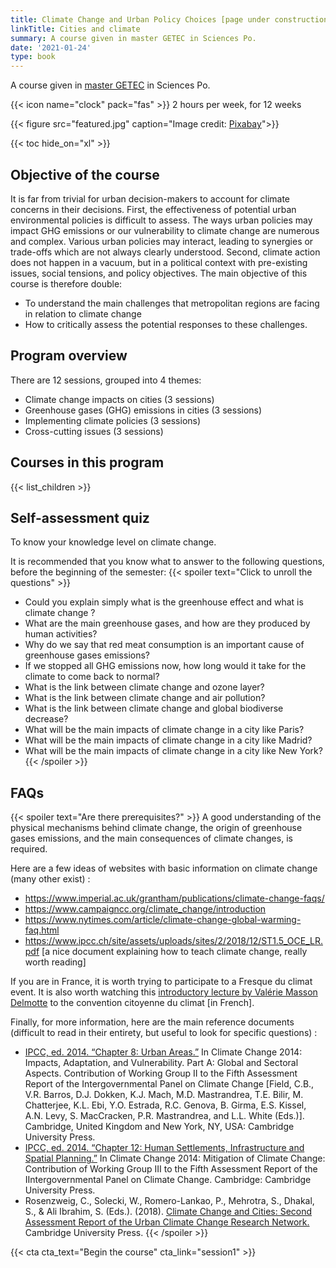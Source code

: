 ```yaml
---
title: Climate Change and Urban Policy Choices [page under construction]
linkTitle: Cities and climate
summary: A course given in master GETEC in Sciences Po.
date: '2021-01-24'
type: book
---
```



A course given in [master GETEC](https://www.sciencespo.fr/ecole-urbaine/fr/governing-ecological-transitions-european-cities.html) in Sciences Po.

{{< icon name="clock" pack="fas" >}} 2 hours per week, for 12 weeks

{{< figure src="featured.jpg" caption="Image credit: [Pixabay](https://pixabay.com/fr/photos/l-architecture-immeubles-voitures-1837176/)">}}

{{< toc hide_on="xl" >}}



## Objective of the course

It is far from trivial for urban decision-makers to account for climate concerns in their decisions. First, the effectiveness of potential urban environmental policies is difficult to assess. The ways urban policies may impact GHG emissions or our vulnerability to climate change are numerous and complex. Various urban policies may interact, leading to synergies or trade-offs which are not always clearly understood. Second, climate action does not happen in a vacuum, but in a political context with pre-existing issues, social tensions, and policy objectives. The main objective of this course is therefore double: 
- To understand the main challenges that metropolitan regions are facing in relation to climate change
- How to critically assess the potential responses to these challenges. 


## Program overview

There are 12 sessions, grouped into 4 themes:
-	Climate change impacts on cities (3 sessions)
-	Greenhouse gases (GHG) emissions in cities (3 sessions)
-	Implementing climate policies (3 sessions)
-	Cross-cutting issues (3 sessions) 

## Courses in this program

{{< list_children >}}

## Self-assessment quiz
To know your knowledge level on climate change.

It is recommended that you know what to answer to the following questions, before the beginning of the semester:
{{< spoiler text="Click to unroll the questions" >}}
-	Could you explain simply what is the greenhouse effect and what is climate change ?
-	What are the main greenhouse gases, and how are they produced by human activities?
-	Why do we say that red meat consumption is an important cause of greenhouse gases emissions?
-	If we stopped all GHG emissions now, how long would it take for the climate to come back to normal?
-	What is the link between climate change and ozone layer?
-	What is the link between climate change and air pollution?
-	What is the link between climate change and global biodiverse decrease?
-	What will be the main impacts of climate change in a city like Paris?
-	What will be the main impacts of climate change in a city like Madrid?
-	What will be the main impacts of climate change in a city like New York?
{{< /spoiler >}}

## FAQs

{{< spoiler text="Are there prerequisites?" >}}
A good understanding of the physical mechanisms behind climate change, the origin of greenhouse gases emissions, and the main consequences of climate changes, is required.

Here are a few ideas of websites with basic information on climate change (many other exist) :
- https://www.imperial.ac.uk/grantham/publications/climate-change-faqs/ 
- https://www.campaigncc.org/climate_change/introduction 
- https://www.nytimes.com/article/climate-change-global-warming-faq.html 
- https://www.ipcc.ch/site/assets/uploads/sites/2/2018/12/ST1.5_OCE_LR.pdf [a nice document explaining how to teach climate change, really worth reading]

If you are in France, it is worth trying to participate to a Fresque du climat event. It is also worth watching this [introductory lecture by Valérie Masson Delmotte](https://www.youtube.com/watch?v=oSPb5o7oZIU) to the convention citoyenne du climat [in French].

Finally, for more information, here are the main reference documents (difficult to read in their entirety, but useful to look for specific questions) : 

- [IPCC, ed. 2014. “Chapter 8: Urban Areas.”](https://www.ipcc.ch/site/assets/uploads/2018/02/WGIIAR5-Chap8_FINAL.pdf ) In Climate Change 2014: Impacts, Adaptation, and Vulnerability. Part A: Global and Sectoral Aspects. Contribution of Working Group II to the Fifth Assessment Report of the Intergovernmental Panel on Climate Change [Field, C.B., V.R. Barros, D.J. Dokken, K.J. Mach, M.D. Mastrandrea, T.E. Bilir, M. Chatterjee, K.L. Ebi, Y.O. Estrada, R.C. Genova, B. Girma, E.S. Kissel, A.N. Levy, S. MacCracken, P.R. Mastrandrea, and L.L. White (Eds.)]. Cambridge, United Kingdom and New York, NY, USA: Cambridge University Press. 
- [IPCC, ed. 2014. “Chapter 12: Human Settlements, Infrastructure and Spatial Planning.”](https://www.ipcc.ch/report/ar5/wg3/human-settlements-infrastructure-and-spatial-planning/) In Climate Change 2014: Mitigation of Climate Change: Contribution of Working Group III to the Fifth Assessment Report of the IIntergovernmental Panel on Climate Change. Cambridge: Cambridge University Press. 
- Rosenzweig, C., Solecki, W., Romero-Lankao, P., Mehrotra, S., Dhakal, S., & Ali Ibrahim, S. (Eds.). (2018). [Climate Change and Cities: Second Assessment Report of the Urban Climate Change Research Network.](https://uccrn.ei.columbia.edu/arc3.2 ) Cambridge University Press. 
{{< /spoiler >}}

{{< cta cta_text="Begin the course" cta_link="session1" >}}
